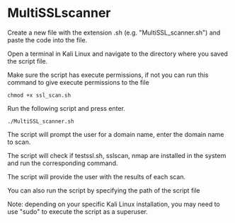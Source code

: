 # MultiSSLscanner
Create a new file with the extension .sh (e.g. "MultiSSL_scanner.sh") and paste the code into the file.

Open a terminal in Kali Linux and navigate to the directory where you saved the script file.

Make sure the script has execute permissions, if not you can run this command to give execute permissions to the file

````
chmod +x ssl_scan.sh
````


Run the following script and press enter.

```
./MultiSSL_scanner.sh
```


The script will prompt the user for a domain name, enter the domain name to scan.

The script will check if testssl.sh, sslscan, nmap are installed in the system and run the corresponding command.

The script will provide the user with the results of each scan.

You can also run the script by specifying the path of the script file

Note: depending on your specific Kali Linux installation, you may need to use "sudo" to execute the script as a superuser.
